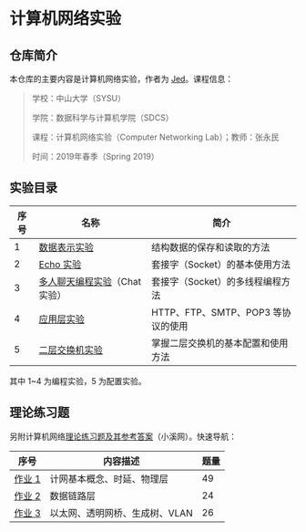 # 计算机网络实验

## 仓库简介

本仓库的主要内容是计算机网络实验，作者为 [Jed](https://www.jeddd.com)。课程信息：

> 学校：中山大学（SYSU）
>
> 学院：数据科学与计算机学院（SDCS）
>
> 课程：计算机网络实验（Computer Networking Lab）；教师：张永民
>
> 时间：2019年春季（Spring 2019）



## 实验目录

| 序号 | 名称                                               | 简介                               |
| ---- | -------------------------------------------------- | ---------------------------------- |
| 1    | [数据表示实验](Lab1_DataExpressing)                | 结构数据的保存和读取的方法         |
| 2    | [Echo 实验](Lab2_TcpUdpEcho)                       | 套接字（Socket）的基本使用方法     |
| 3    | [多人聊天编程实验](Lab3_TcpGroupChat)（Chat 实验） | 套接字（Socket）的多线程编程方法   |
| 4    | [应用层实验](Lab4_ApplicationLayer)                | HTTP、FTP、SMTP、POP3 等协议的使用 |
| 5    | [二层交换机实验](Lab5_二层交换机实验)              | 掌握二层交换机的基本配置和使用方法 |

其中 1~4 为编程实验，5 为配置实验。



## 理论练习题

另附计算机网络[理论练习题及其参考答案](Theoretical_Exercises)（小溪网）。快速导航：

| 序号             | 内容描述                       | 题量 |
| ---------------- | ------------------------------ | ---- |
| [作业 1](Theoretical_Exercises/ex1.md) | 计网基本概念、时延、物理层     | 49   |
| [作业 2](Theoretical_Exercises/ex2.md) | 数据链路层                     | 24   |
| [作业 3](Theoretical_Exercises/ex3.md) | 以太网、透明网桥、生成树、VLAN | 26   |

